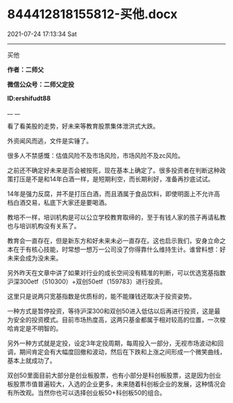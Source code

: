 # 844412818155812-买他.docx

2021-07-24 17:13:34 Sat

----

买他

__作者：二师父__

__微信公众号：二师父定投__

__ID:ershifudt88__

__ __

看了看美股的走势，好未来等教育股票集体泄洪式大跌。

外资闻风而逃，文件是实锤了。

很多人不禁感慨：估值风险不及市场风险，市场风险不及zc风险。

之前还不确定好未来是否会被按死，现在基本上确定了。很多投资者在判断这种政策打压是不是和14年白酒一样，是短期利空，而长期利好，准备再抄底试试。

14年是强力反腐，并不是打压白酒，而且酒属于食品饮料，即使明面上不允许高档白酒交易，私底下大家还是要喝酒。

教培不一样，培训机构是可以公立学校教育取缔的，至于有钱人家的孩子再请私教也与培训机构没有关系了。

教育会一直存在，但是新东方和好未来未必一直存在。这也启示我们，安身立命之本在于有核心技能，时常想一想万一公司没了你得靠什么维持生计。谁曾料想：好未来会成为没未来。

另外昨天在文章中讲了如果对行业的成长空间没有精准的判断，可以优选宽基指数沪深300etf（510300）\+双创50etf（159783）进行投资。

这里只是说两只宽基指数是优质标的，能不能赚钱还取决于投资姿势。

一种方式是暂停投资，等待沪深300和双创50进入低估以后再进行投资，这是最为安全的投资模式。目前市场热度高，这两只基金都属于相对较高的位置，一次梭哈肯定是不明智的。

另外一种方式就是定投，设定3年定投周期，每周投入一部分，无视市场波动和回调，期间肯定会有大幅度回撤和波动，然后在下跌和上涨之间形成一个微笑曲线，基本上就成功了。

双创50里面目前大部分是创业板股票，也有小部分是科创板股票，这是因为创业板股票市值普遍较大，入选的企业更多，未来随着科创板企业的发展，这种情况会有所改观。当然你也可以选择创业板50\+科创板50的组合。

